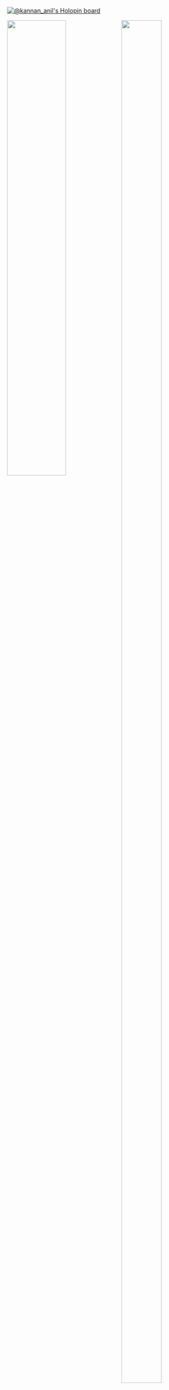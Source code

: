 [![@kannan_anil's Holopin board](https://holopin.me/kannan_anil)](https://holopin.io/@kannan_anil)

<img align = "left" width = "52%" src = "https://github-readme-stats.vercel.app/api?username=anilmuraleedharan&show_icons=true&theme=radical&count_private=true" />

<img align = "left" width = "43%" height = "90%" src = "https://github-readme-stats.vercel.app/api/top-langs/?username=anilmuraleedharan&layout=compact&count_private=true" />
<!-- ### Hi there 👋 -->

<!--
**anil-muraleedharan/anil-muraleedharan** is a ✨ _special_ ✨ repository because its `README.md` (this file) appears on your GitHub profile.

Here are some ideas to get you started:

- 🔭 I’m currently working on ...
- 🌱 I’m currently learning ...
- 👯 I’m looking to collaborate on ...
- 🤔 I’m looking for help with ...
- 💬 Ask me about ...
- 📫 How to reach me: ...
- 😄 Pronouns: ...
- ⚡ Fun fact: ...
-->
